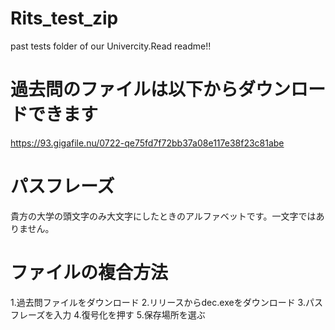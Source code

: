 # Rits_test_zip
past tests folder of our Univercity.Read readme!!


# 過去問のファイルは以下からダウンロードできます
https://93.gigafile.nu/0722-qe75fd7f72bb37a08e117e38f23c81abe

# パスフレーズ
貴方の大学の頭文字のみ大文字にしたときのアルファベットです。一文字ではありません。

# ファイルの複合方法
1.過去問ファイルをダウンロード
2.リリースからdec.exeをダウンロード
3.パスフレーズを入力
4.復号化を押す
5.保存場所を選ぶ


